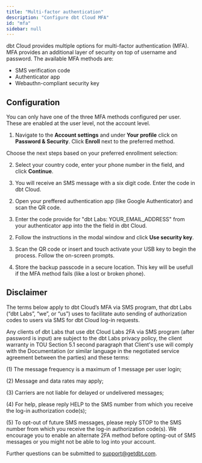```yaml
---
title: "Multi-factor authentication"
description: "Configure dbt Cloud MFA"
id: "mfa"
sidebar: null
---
```


dbt Cloud provides multiple options for multi-factor authentication (MFA). MFA provides an additional layer of security on top of username and password. The available MFA methods are:
- SMS verification code
- Authenticator app
- Webauthn-compliant security key

## Configuration

You can only have one of the three MFA methods configured per user. These are enabled at the user level, not the account level.

1. Navigate to the **Account settings** and under **Your profile** click on **Password & Security**. Click **Enroll** next to the preferred method.

<Lightbox src="/img/docs/dbt-cloud/mfa-enrollment.png" title="Select MFA enrollment method" />

Choose the next steps based on your preferred enrollment selection:

<expandable alt_header="SMS verification code" >

2. Select your country code, enter your phone number in the field, and click **Continue**.

<Lightbox src="/img/docs/dbt-cloud/sms-enter-phone.png" title="Enter your phone number information" />

3. You will receive an SMS message with a six digit code. Enter the code in dbt Cloud.

<Lightbox src="/img/docs/dbt-cloud/enter-code.png" title="Enter the 6-digit code" />

</expandable>

<expandable alt_header="Authenticator app" >

2. Open your preffered authentication app (like Google Authenticator) and scan the QR code.

<Lightbox src="/img/docs/dbt-cloud/scan-qr.png" title="Scan the QR code" />

3. Enter the code provide for "dbt Labs: YOUR_EMAIL_ADDRESS" from your authenticator app into the the field in dbt Cloud.

</expandable>

<expandable alt_header="Webauthn-compliant security key" >

2. Follow the instructions in the modal window and click **Use security key**.

<Lightbox src="/img/docs/dbt-cloud/create-security-key.png" title="Scan the QR code" />

3. Scan the QR code or insert and touch activate your USB key to begin the process. Follow the on-screen prompts. 

</expandable>

4. Store the backup passcode in a secure location. This key will be usefull if the MFA method fails (like a lost or broken phone).


## Disclaimer

The terms below apply to dbt Cloud’s MFA via SMS program, that dbt Labs (“dbt Labs”, “we”, or “us”) uses to facilitate auto sending of authorization codes to users via SMS for dbt Cloud log-in requests. 

Any clients of dbt Labs that use dbt Cloud Labs 2FA via SMS program (after password is input) are subject to the dbt Labs privacy policy, the client warranty in TOU Section 5.1 second paragraph that Client's use will comply with the Documentation (or similar language in the negotiated service agreement between the parties) and these terms: 

(1) The message frequency is a maximum of 1 message per user login; 

(2) Message and data rates may apply; 

(3) Carriers are not liable for delayed or undelivered messages; 

(4) For help, please reply HELP to the SMS number from which you receive the log-in authorization code(s); 

(5) To opt-out of future SMS messages, please reply STOP to the SMS number from which you receive the log-in authorization code(s). We encourage you to enable an alternate 2FA method before opting-out of SMS messages or you might not be able to log into your account. 

Further questions can be submitted to [support@getdbt.com](mailto:support@getdbt.com).

